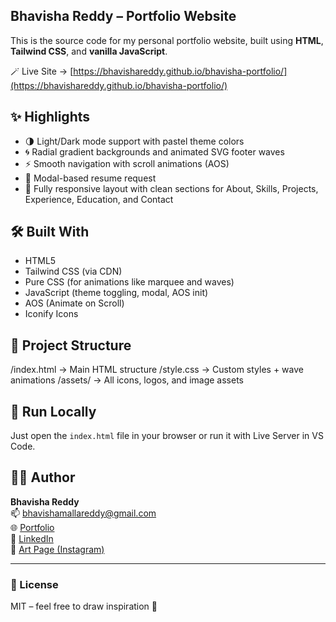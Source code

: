 ## Bhavisha Reddy – Portfolio Website

This is the source code for my personal portfolio website, built using **HTML**, **Tailwind CSS**, and **vanilla JavaScript**.

🪄 Live Site → [https://bhavishareddy.github.io/bhavisha-portfolio/](https://bhavishareddy.github.io/bhavisha-portfolio/)

## ✨ Highlights

- 🌗 Light/Dark mode support with pastel theme colors
- 🌀 Radial gradient backgrounds and animated SVG footer waves
- ⚡ Smooth navigation with scroll animations (AOS)
- 📜 Modal-based resume request
- 📱 Fully responsive layout with clean sections for About, Skills, Projects, Experience, Education, and Contact

## 🛠 Built With

- HTML5
- Tailwind CSS (via CDN)
- Pure CSS (for animations like marquee and waves)
- JavaScript (theme toggling, modal, AOS init)
- AOS (Animate on Scroll)
- Iconify Icons

## 📁 Project Structure

/index.html → Main HTML structure
/style.css → Custom styles + wave animations
/assets/ → All icons, logos, and image assets


## 🚀 Run Locally

Just open the `index.html` file in your browser or run it with Live Server in VS Code.

## 🧑‍💻 Author

**Bhavisha Reddy**  
📫 [bhavishamallareddy@gmail.com](mailto:bhavishamallareddy@gmail.com)  
🌐 [Portfolio](https://bhavishareddy.github.io/bhavisha-portfolio)  
🔗 [LinkedIn](https://www.linkedin.com/in/bhavishareddy)  
🎨 [Art Page (Instagram)](https://www.instagram.com/infinite.huess/)

---

### 📜 License

MIT – feel free to draw inspiration 💫
